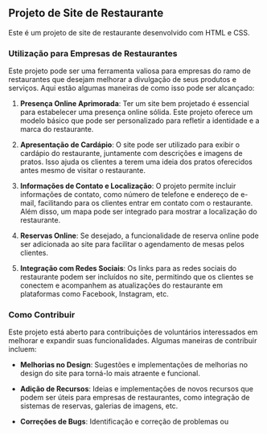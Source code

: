 ## Projeto de Site de Restaurante

Este é um projeto de site de restaurante desenvolvido com HTML e CSS.

### Utilização para Empresas de Restaurantes

Este projeto pode ser uma ferramenta valiosa para empresas do ramo de restaurantes que desejam melhorar a divulgação de seus produtos e serviços. Aqui estão algumas maneiras de como isso pode ser alcançado:

1. **Presença Online Aprimorada**: Ter um site bem projetado é essencial para estabelecer uma presença online sólida. Este projeto oferece um modelo básico que pode ser personalizado para refletir a identidade e a marca do restaurante.

2. **Apresentação de Cardápio**: O site pode ser utilizado para exibir o cardápio do restaurante, juntamente com descrições e imagens de pratos. Isso ajuda os clientes a terem uma ideia dos pratos oferecidos antes mesmo de visitar o restaurante.

3. **Informações de Contato e Localização**: O projeto permite incluir informações de contato, como número de telefone e endereço de e-mail, facilitando para os clientes entrar em contato com o restaurante. Além disso, um mapa pode ser integrado para mostrar a localização do restaurante.

4. **Reservas Online**: Se desejado, a funcionalidade de reserva online pode ser adicionada ao site para facilitar o agendamento de mesas pelos clientes.

5. **Integração com Redes Sociais**: Os links para as redes sociais do restaurante podem ser incluídos no site, permitindo que os clientes se conectem e acompanhem as atualizações do restaurante em plataformas como Facebook, Instagram, etc.

### Como Contribuir

Este projeto está aberto para contribuições de voluntários interessados em melhorar e expandir suas funcionalidades. Algumas maneiras de contribuir incluem:

- **Melhorias no Design**: Sugestões e implementações de melhorias no design do site para torná-lo mais atraente e funcional.
  
- **Adição de Recursos**: Ideias e implementações de novos recursos que podem ser úteis para empresas de restaurantes, como integração de sistemas de reservas, galerias de imagens, etc.

- **Correções de Bugs**: Identificação e correção de problemas ou

